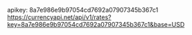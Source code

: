 apikey: 8a7e986e9b97054cd7692a07907345b367c1
https://currencyapi.net/api/v1/rates?key=8a7e986e9b97054cd7692a07907345b367c1&base=USD